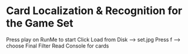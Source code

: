 # Card Localization & Recognition for the Game Set
Press play on RunMe to start
Click Load from Disk --> set.jpg
Press f --> choose Final Filter
Read Console for cards
